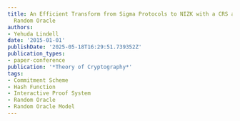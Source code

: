```yaml
---
title: An Efficient Transform from Sigma Protocols to NIZK with a CRS and Non-programmable
  Random Oracle
authors:
- Yehuda Lindell
date: '2015-01-01'
publishDate: '2025-05-18T16:29:51.739352Z'
publication_types:
- paper-conference
publication: '*Theory of Cryptography*'
tags:
- Commitment Scheme
- Hash Function
- Interactive Proof System
- Random Oracle
- Random Oracle Model
---
```

